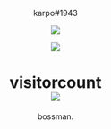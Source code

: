 <p align="center">
    karpo#1943
</p>

<p align="center">
  <img src="https://github-readme-stats.vercel.app/api/top-langs/?username=karpovelho&layout=compact&theme=midnight-purple" />
</p>

<p align="center">
  <img src="https://github-readme-stats.vercel.app/api?username=karpovelho&show_icons=true&theme=midnight-purple" />
</p>

<p> 
  <h1 align="center">visitorcount<br>
  <img src="https://profile-counter.glitch.me/karpovelho/count.svg" />
    </h1>
</p>

<p align="center">
    bossman.
